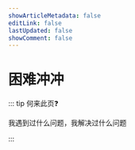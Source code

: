 ```yaml
---
showArticleMetadata: false
editLink: false
lastUpdated: false
showComment: false
---
```


# 困难冲冲

::: tip 何来此页❓

我遇到过什么问题，我解决过什么问题

:::
